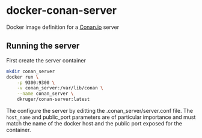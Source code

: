 # docker-conan-server

Docker image definition for a [Conan.io](https://conan.io) server

## Running the server

First create the server container
```bash
mkdir conan_server
docker run \
    -p 9300:9300 \
    -v conan_server:/var/lib/conan \
    --name conan_server \
    dkruger/conan-server:latest
```

The configure the server by editting the .conan_server/server.conf file.
The `host_name` and public_port parameters are of particular importance
and must match the name of the docker host and the public port exposed
for the container.
